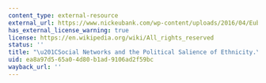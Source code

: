 ```yaml
---
content_type: external-resource
external_url: https://www.nickeubank.com/wp-content/uploads/2016/04/Eubank_EthnicityNetworks.pdf
has_external_license_warning: true
license: https://en.wikipedia.org/wiki/All_rights_reserved
status: ''
title: "\u201CSocial Networks and the Political Salience of Ethnicity.\u201D (PDF)"
uid: ea8a97d5-65a0-4d80-b1ad-9106ad2f59bc
wayback_url: ''
---
```

